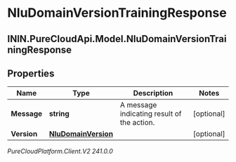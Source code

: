 # NluDomainVersionTrainingResponse

## ININ.PureCloudApi.Model.NluDomainVersionTrainingResponse

## Properties

|Name | Type | Description | Notes|
|------------ | ------------- | ------------- | -------------|
| **Message** | **string** | A message indicating result of the action. | [optional] |
| **Version** | [**NluDomainVersion**](NluDomainVersion) |  | [optional] |



_PureCloudPlatform.Client.V2 241.0.0_
